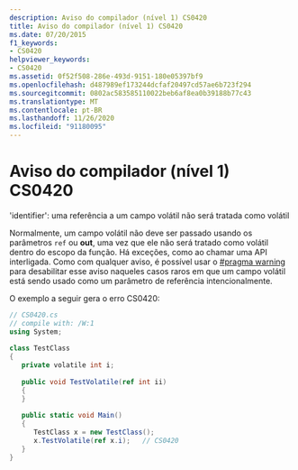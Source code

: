 ```yaml
---
description: Aviso do compilador (nível 1) CS0420
title: Aviso do compilador (nível 1) CS0420
ms.date: 07/20/2015
f1_keywords:
- CS0420
helpviewer_keywords:
- CS0420
ms.assetid: 0f52f508-286e-493d-9151-180e05397bf9
ms.openlocfilehash: d487989ef173244dcfaf20497cd57ae6b723f294
ms.sourcegitcommit: 0802ac583585110022beb6af8ea0b39188b77c43
ms.translationtype: MT
ms.contentlocale: pt-BR
ms.lasthandoff: 11/26/2020
ms.locfileid: "91180095"
---
```

# <a name="compiler-warning-level-1-cs0420"></a>Aviso do compilador (nível 1) CS0420

'identifier': uma referência a um campo volátil não será tratada como volátil  
  
 Normalmente, um campo volátil não deve ser passado usando os parâmetros `ref` ou **out**, uma vez que ele não será tratado como volátil dentro do escopo da função. Há exceções, como ao chamar uma API interligada. Como com qualquer aviso, é possível usar o [#pragma warning](../preprocessor-directives/preprocessor-pragma-warning.md) para desabilitar esse aviso naqueles casos raros em que um campo volátil está sendo usado como um parâmetro de referência intencionalmente.  
  
 O exemplo a seguir gera o erro CS0420:  
  
```csharp  
// CS0420.cs  
// compile with: /W:1  
using System;  
  
class TestClass  
{  
   private volatile int i;  
  
   public void TestVolatile(ref int ii)  
   {  
   }  
  
   public static void Main()  
   {  
      TestClass x = new TestClass();  
      x.TestVolatile(ref x.i);   // CS0420
   }  
}  
```

